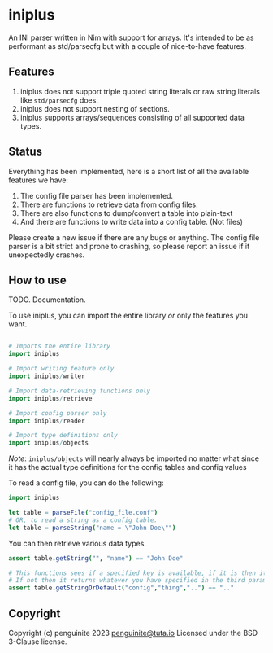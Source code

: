 # iniplus

An INI parser written in Nim with support for arrays. It's intended to be as performant as std/parsecfg but with a couple of nice-to-have features.

## Features

1. iniplus does not support triple quoted string literals or raw string literals like `std/parsecfg` does.
2. iniplus does not support nesting of sections.
3. iniplus supports arrays/sequences consisting of all supported data types.

## Status

Everything has been implemented, here is a short list of all the available features we have:

1. The config file parser has been implemented.
2. There are functions to retrieve data from config files.
3. There are also functions to dump/convert a table into plain-text
4. And there are functions to write data into a config table. (Not files)

Please create a new issue if there are any bugs or anything. The config file parser is a bit strict and prone to crashing, so please report an issue if it unexpectedly crashes.

## How to use

TODO. Documentation.

To use iniplus, you can import the entire library *or* only the features you want.
```nim

# Imports the entire library
import iniplus

# Import writing feature only
import iniplus/writer

# Import data-retrieving functions only
import iniplus/retrieve

# Import config parser only
import iniplus/reader

# Import type definitions only
import iniplus/objects
```

*Note*: `iniplus/objects` will nearly always be imported no matter what since it has the actual type definitions for the config tables and config values

To read a config file, you can do the following:
```nim
import iniplus

let table = parseFile("config_file.conf")
# OR, to read a string as a config table.
let table = parseString("name = \"John Doe\"")
```
You can then retrieve various data types.

```nim
assert table.getString("", "name") == "John Doe"

# This functions sees if a specified key is available, if it is then it returns it.
# If not then it returns whatever you have specified in the third parameter
assert table.getStringOrDefault("config","thing","..") == ".."
```

## Copyright 

Copyright (c) penguinite 2023 <penguinite@tuta.io>
Licensed under the BSD 3-Clause license.
